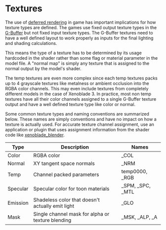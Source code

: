 # Textures
The use of [deferred rendering](./deferred.md) in game has important implications for how texture types are defined. The games use fixed output texture types in the [G-Buffer](./gbuffer.md) but not fixed input texture types. The G-Buffer textures need to have a well defined layout to work properly as inputs for the final lighting and shading calculations.

This means the type of a texture has to be determined by its usage hardcoded in the shader rather than some flag or material parameter in the model file. A "normal map" is simply any texture that is assigned to the normal output by the model's shader. 

The temp textures are even more complex since each temp textures packs up to 4 grayscale textures like metalness or ambient occlusion into the RGBA color channels. This may even include textures from completely different models in the case of Xenoblade 3. In practice, most non temp textures have all their color channels assigned to a single G-Buffer texture output and have a well defined texture type like color or normal. 

Some common texture types and naming conventions are summarized below. These names are simply conventions and have no impact on how a texture is actually used. For accurate texture channel assignment, use an application or plugin that uses assignment information from the shader code like [xenoblade_blender](https://github.com/ScanMountGoat/xenoblade_blender).

| Type | Description | Names |
| --- | --- | --- |
| Color | RGBA color | _COL |
| Normal | XY tangent space normals | _NRM | 
| Temp | Channel packed parameters | temp0000, _RGB | 
| Specular | Specular color for toon materials | _SPM, _SPC, _MTL |
| Emission | Shadeless color that doesn't actually emit light | _GLO |
| Mask | Single channel mask for alpha or texture blending | _MSK, _ALP, _A |